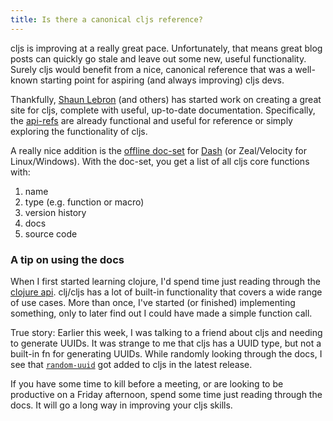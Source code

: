 ```yaml
---
title: Is there a canonical cljs reference?
---
```


cljs is improving at a really great pace. Unfortunately, that means great blog posts can quickly go stale and leave out some new, useful functionality. Surely cljs would benefit from a nice, canonical reference that was a well-known starting point for aspiring (and always improving) cljs devs.

Thankfully, [Shaun Lebron][shaun-twitter] (and others) has started work on creating a great site for cljs, complete with useful, up-to-date documentation. Specifically, the [api-refs][api-refs] are already functional and useful for reference or simply exploring the functionality of cljs.

A really nice addition is the [offline doc-set][dash-doc-set] for [Dash][dash] (or Zeal/Velocity for Linux/Windows). With the doc-set, you get a list of all cljs core functions with:

1. name
2. type (e.g. function or macro)
3. version history
4. docs
5. source code

### A tip on using the docs

When I first started learning clojure, I'd spend time just reading through the [clojure api][clojure-api]. clj/cljs has a lot of built-in functionality that covers a wide range of use cases. More than once, I've started (or finished) implementing something, only to later find out I could have made a simple function call.

True story: Earlier this week, I was talking to a friend about cljs and needing to generate UUIDs. It was strange to me that cljs has a UUID type, but not a built-in fn for generating UUIDs. While randomly looking through the docs, I see that [`random-uuid`][random-uuid] got added to cljs in the latest release.

If you have some time to kill before a meeting, or are looking to be productive on a Friday afternoon, spend some time just reading through the docs. It will go a long way in improving your cljs skills.

[shaun-twitter]: https://twitter.com/shaunlebron
[api-refs]: https://github.com/cljsinfo/api-refs/tree/catalog
[dash-doc-set]: https://github.com/cljsinfo/api-refs/blob/master/README.md#offline-docset-for-dash
[dash]: https://kapeli.com/dash
[clojure-api]: http://clojure.github.io/clojure/
[random-uuid]: https://github.com/cljsinfo/api-refs/blob/catalog/refs/cljs.core_random-uuid.md
